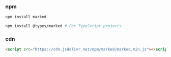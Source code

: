 ### npm

```bash
npm install marked

npm install @types/marked # For TypeScript projects
```

### cdn

```html
<script src="https://cdn.jsdelivr.net/npm/marked/marked.min.js"></script>
```